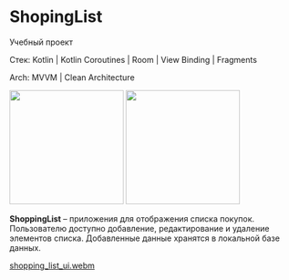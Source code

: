 # ShopingList
Учебный проект

Стек: Kotlin | Kotlin Coroutines | Room | View Binding | Fragments

Arch: MVVM | Clean Architecture

<img src="https://github.com/vsened/ShopingList/assets/62769202/f10ec18e-1718-4da5-9a15-669317b9d1ef" width="200">
<img src="https://github.com/vsened/ShopingList/assets/62769202/b50aab37-a265-40b1-9800-dfde8613b8da" width="200">

**ShoppingList** – приложения для отображения списка покупок. Пользователю доступно добавление, редактирование и удаление элементов списка. Добавленные данные хранятся в локальной базе данных. 

[shopping_list_ui.webm](https://github.com/vsened/ShopingList/assets/62769202/25b412c3-3086-458a-89d7-3e5f557d0cee)
